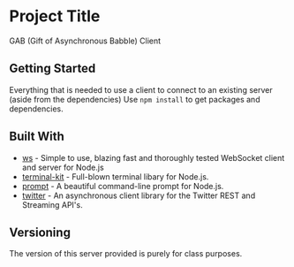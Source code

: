 # Project Title

GAB (Gift of Asynchronous Babble) Client

## Getting Started

Everything that is needed to use a client to connect to an existing server (aside from the dependencies)
Use `npm install` to get packages and dependencies.

## Built With

* [ws](https://github.com/websockets/ws) - Simple to use, blazing fast and thoroughly tested WebSocket client and server for Node.js
* [terminal-kit](https://github.com/cronvel/terminal-kit) - Full-blown terminal libary for Node.js.
* [prompt](https://github.com/flatiron/prompt) - A beautiful command-line prompt for Node.js.
* [twitter](https://github.com/desmondmorris/node-twitter) - An asynchronous client library for the Twitter REST and Streaming API's.

## Versioning

The version of this server provided is purely for class purposes.
